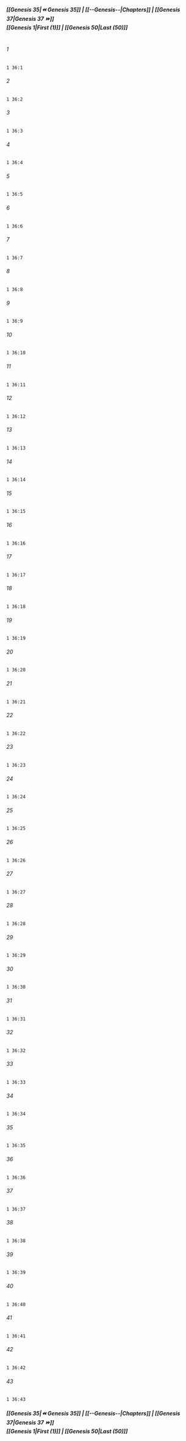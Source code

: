 
##### **[[Genesis 35|⏪ Genesis 35]] | [[--Genesis--|Chapters]] | [[Genesis 37|Genesis 37 ⏩]]**<br>**[[Genesis 1|First (1)]] | [[Genesis 50|Last (50)]]**<br><br>

###### 1
``` verse
1 36:1
```
###### 2
``` verse
1 36:2
```
###### 3
``` verse
1 36:3
```
###### 4
``` verse
1 36:4
```
###### 5
``` verse
1 36:5
```
###### 6
``` verse
1 36:6
```
###### 7
``` verse
1 36:7
```
###### 8
``` verse
1 36:8
```
###### 9
``` verse
1 36:9
```
###### 10
``` verse
1 36:10
```
###### 11
``` verse
1 36:11
```
###### 12
``` verse
1 36:12
```
###### 13
``` verse
1 36:13
```
###### 14
``` verse
1 36:14
```
###### 15
``` verse
1 36:15
```
###### 16
``` verse
1 36:16
```
###### 17
``` verse
1 36:17
```
###### 18
``` verse
1 36:18
```
###### 19
``` verse
1 36:19
```
###### 20
``` verse
1 36:20
```
###### 21
``` verse
1 36:21
```
###### 22
``` verse
1 36:22
```
###### 23
``` verse
1 36:23
```
###### 24
``` verse
1 36:24
```
###### 25
``` verse
1 36:25
```
###### 26
``` verse
1 36:26
```
###### 27
``` verse
1 36:27
```
###### 28
``` verse
1 36:28
```
###### 29
``` verse
1 36:29
```
###### 30
``` verse
1 36:30
```
###### 31
``` verse
1 36:31
```
###### 32
``` verse
1 36:32
```
###### 33
``` verse
1 36:33
```
###### 34
``` verse
1 36:34
```
###### 35
``` verse
1 36:35
```
###### 36
``` verse
1 36:36
```
###### 37
``` verse
1 36:37
```
###### 38
``` verse
1 36:38
```
###### 39
``` verse
1 36:39
```
###### 40
``` verse
1 36:40
```
###### 41
``` verse
1 36:41
```
###### 42
``` verse
1 36:42
```
###### 43
``` verse
1 36:43
```

##### **[[Genesis 35|⏪ Genesis 35]] | [[--Genesis--|Chapters]] | [[Genesis 37|Genesis 37 ⏩]]**<br>**[[Genesis 1|First (1)]] | [[Genesis 50|Last (50)]]**
